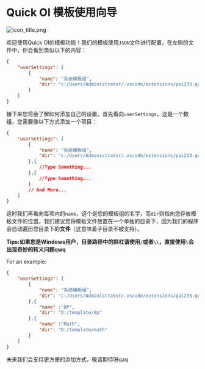 # Quick OI 模板使用向导

![icon_title.png](https://i.loli.net/2021/05/20/zvtV8uTnDLamcWr.png)

欢迎使用Quick OI的模板功能！我们的模板使用`JSON`文件进行配置，在左侧的文件中，你会看到类似以下的内容：
```json
{
	"userSettings": [
		{
			"name": "系统模板组",
			"dir": "c:/Users/Administrator/.vscode/extensions/pai233.quick-oi-1.0.1058/Templates"
		}
	]
}
```

接下来您将会了解如何添加自己的设置。首先看向`userSettings`，这是一个数组，您需要像以下方式添加一个项目：
```json
{
	"userSettings": [
		{
			"name": "系统模板组",
			"dir": "c:/Users/Administrator/.vscode/extensions/pai233.quick-oi-1.0.1058/Templates"
		},{
			//Type Something...
		},{
			//Type Something...
		}
		// And More...
	]
}
```

这时我们再看向每项内的`name`，这个是您的模板组的名字，而`dir`则指向您存放模板文件的位置。我们建议您将模板文件放置在一个单独的目录下，因为我们的程序会自动遍历您目录下的**文件**（这意味着子目录不被支持）。

**Tips:如果您是Windows用户，目录路径中的斜杠请使用`/`或者`\\`，直接使用`\`会出现奇妙的转义问题qwq**

For an example:
```json
{
	"userSettings": [
		{
			"name": "系统模板组",
			"dir": "c:/Users/Administrator/.vscode/extensions/pai233.quick-oi-1.0.1058/Templates"
		},{
			"name" :"DP",
			"dir": "D:/template/dp"
		},{
			"name" :"Math",
			"dir": "D:/template/math"
		}
	]
}
```

未来我们会支持更方便的添加方式，敬请期待呀qaq